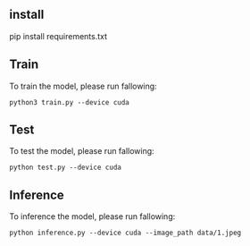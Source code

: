 ## install
pip install requirements.txt

## Train
To train the model, please run fallowing:
```
python3 train.py --device cuda
```
## Test
To test the model, please run fallowing:
```
python test.py --device cuda
```
## Inference
To inference the model, please run fallowing:
```
python inference.py --device cuda --image_path data/1.jpeg
```

